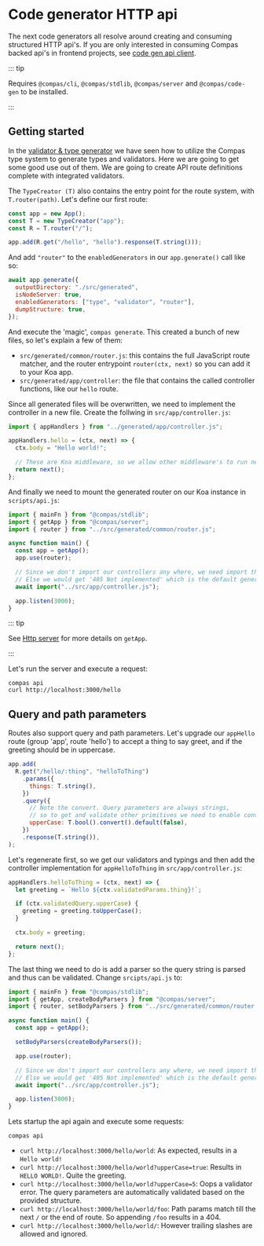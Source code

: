 # Code generator HTTP api

The next code generators all resolve around creating and consuming structured
HTTP api's. If you are only interested in consuming Compas backed api's in
frontend projects, see
[code gen api client](/features/code-gen-api-client.html).

::: tip

Requires `@compas/cli`, `@compas/stdlib`, `@compas/server` and
`@compas/code-gen` to be installed.

:::

## Getting started

In the [validator & type generator](/features/code-gen-validators.html) we have
seen how to utilize the Compas type system to generate types and validators.
Here we are going to get some good use out of them. We are going to create API
route definitions complete with integrated validators.

The `TypeCreator (T)` also contains the entry point for the route system, with
`T.router(path)`. Let's define our first route:

```js
const app = new App();
const T = new TypeCreator("app");
const R = T.router("/");

app.add(R.get("/hello", "hello").response(T.string()));
```

And add `"router"` to the `enabledGenerators` in our `app.generate()` call like
so:

```js
await app.generate({
  outputDirectory: "./src/generated",
  isNodeServer: true,
  enabledGenerators: ["type", "validator", "router"],
  dumpStructure: true,
});
```

And execute the 'magic', `compas generate`. This created a bunch of new files,
so let's explain a few of them:

- `src/generated/common/router.js`: this contains the full JavaScript route
  matcher, and the router entrypoint `router(ctx, next)` so you can add it to
  your Koa app.
- `src/generated/app/controller`: the file that contains the called controller
  functions, like our `hello` route.

Since all generated files will be overwritten, we need to implement the
controller in a new file. Create the follwing in `src/app/controller.js`:

```js
import { appHandlers } from "../generated/app/controller.js";

appHandlers.hello = (ctx, next) => {
  ctx.body = "Hello world!";

  // These are Koa middleware, so we allow other middleware's to run next.
  return next();
};
```

And finally we need to mount the generated router on our Koa instance in
`scripts/api.js`:

```js
import { mainFn } from "@compas/stdlib";
import { getApp } from "@compas/server";
import { router } from "../src/generated/common/router.js";

async function main() {
  const app = getApp();
  app.use(router);

  // Since we don't import our controllers any where, we need import them here to load our implementation.
  // Else we would get '405 Not implemented' which is the default generated implementation.
  await import("../src/app/controller.js");

  app.listen(3000);
}
```

::: tip

See [Http server](/features/http-server.html) for more details on `getApp`.

:::

Let's run the server and execute a request:

```shell
compas api
curl http://localhost:3000/hello
```

## Query and path parameters

Routes also support query and path parameters. Let's upgrade our `appHello`
route (group 'app', route 'hello') to accept a thing to say greet, and if the
greeting should be in uppercase.

```js
app.add(
  R.get("/hello/:thing", "helloToThing")
    .params({
      things: T.string(),
    })
    .query({
      // Note the convert. Query parameters are always strings,
      // so to get and validate other primitives we need to enable conversion in the validators.
      upperCase: T.bool().convert().default(false),
    })
    .response(T.string()),
);
```

Let's regenerate first, so we get our validators and typings and then add the
controller implementation for `appHelloToThing` in `src/app/controller.js`:

```js
appHandlers.helloToThing = (ctx, next) => {
  let greeting = `Hello ${ctx.validatedParams.thing}!`;

  if (ctx.validatedQuery.upperCase) {
    greeting = greeting.toUpperCase();
  }

  ctx.body = greeting;

  return next();
};
```

The last thing we need to do is add a parser so the query string is parsed and
thus can be validated. Change `srcipts/api.js` to:

```js
import { mainFn } from "@compas/stdlib";
import { getApp, createBodyParsers } from "@compas/server";
import { router, setBodyParsers } from "../src/generated/common/router.js";

async function main() {
  const app = getApp();

  setBodyParsers(createBodyParsers());

  app.use(router);

  // Since we don't import our controllers any where, we need import them here to load our implementation.
  // Else we would get '405 Not implemented' which is the default generated implementation.
  await import("../src/app/controller.js");

  app.listen(3000);
}
```

Lets startup the api again and execute some requests:

```shell
compas api
```

- `curl http://localhost:3000/hello/world`: As expected, results in a
  `Hello world!`
- `curl http://localhost:3000/hello/world?upperCase=true`: Results in
  `HELLO WORLD!`. Quite the greeting.
- `curl http://localhost:3000/hello/world?upperCase=5`: Oops a validator error.
  The query parameters are automatically validated based on the provided
  structure.
- `curl http://localhost:3000/hello/world/foo`: Path params match till the next
  `/` or the end of route. So appending `/foo` results in a 404.
- `curl http://localhost:3000/hello/world/`: However trailing slashes are
  allowed and ignored.

[//]: #
[//]: # "## TODO:"
[//]: #
[//]: # "- Show other http methods & idempotent"
[//]: # "- Show tags"
[//]: # "- Show files upload & serving"
[//]: #
